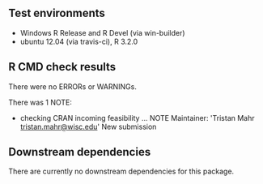 ## Test environments
* Windows R Release and R Devel (via win-builder)
* ubuntu 12.04 (via travis-ci), R 3.2.0


## R CMD check results
There were no ERRORs or WARNINGs. 

There was 1 NOTE:

* checking CRAN incoming feasibility ... NOTE
Maintainer: 'Tristan Mahr <tristan.mahr@wisc.edu>'
New submission


## Downstream dependencies
There are currently no downstream dependencies for this package.
